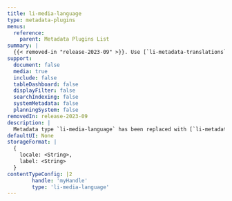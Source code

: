 ```yaml
---
title: li-media-language
type: metadata-plugins
menus:
  reference:
    parent: Metadata Plugins List
summary: |
  {{< removed-in "release-2023-09" >}}. Use [`li-metadata-translations`]({{< ref "/reference/document/metadata/plugins/li-metadata-translations" >}}) instead.
support:
  document: false
  media: true
  include: false
  tableDashboard: false
  displayFilter: false
  searchIndexing: false
  systemMetadata: false
  planningSystem: false
removedIn: release-2023-09
description: |
  Metadata type `li-media-language` has been replaced with [`li-metadata-translations`]({{< ref "/reference/document/metadata/plugins/li-metadata-translations" >}}).
defaultUI: None
storageFormat: |
  {
    locale: <String>,
    label: <String>
  }
contentTypeConfig: |2
        handle: 'myHandle'
        type: 'li-media-language'
---
```

